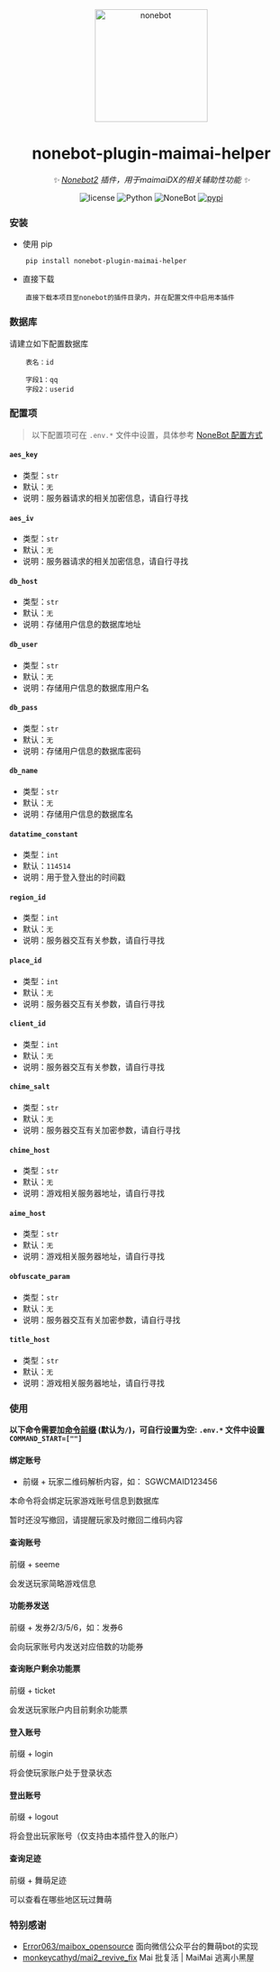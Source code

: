<div align="center">

  <a href="https://v2.nonebot.dev/">
    <img src="https://v2.nonebot.dev/logo.png" width="200" height="200" alt="nonebot">
  </a>

# nonebot-plugin-maimai-helper

_✨ [Nonebot2](https://github.com/nonebot/nonebot2) 插件，用于maimaiDX的相关辅助性功能 ✨_

<p align="center">
  <img src="https://img.shields.io/github/license/noneplugin/nonebot-plugin-petpet" alt="license">
  <img src="https://img.shields.io/badge/python-3.8+-blue.svg" alt="Python">
  <img src="https://img.shields.io/badge/nonebot-2.0.0rc1+-red.svg" alt="NoneBot">
    <a href="https://pypi.org/project/nonebot-plugin-maimai-helper">
    <img src="https://img.shields.io/pypi/v/nonebot-plugin-maimai-helper?logo=python&logoColor=edb641" alt="pypi">
  </a>
</p>

</div>


### 安装

- 使用 pip

```
    pip install nonebot-plugin-maimai-helper
```

- 直接下载

```
    直接下载本项目至nonebot的插件目录内，并在配置文件中启用本插件
```


### 数据库

请建立如下配置数据库
```
    表名：id
```
```
    字段1：qq
    字段2：userid
```


### 配置项

> 以下配置项可在 `.env.*` 文件中设置，具体参考 [NoneBot 配置方式](https://v2.nonebot.dev/docs/tutorial/configuration#%E9%85%8D%E7%BD%AE%E6%96%B9%E5%BC%8F)

#### `aes_key`
 - 类型：`str`
 - 默认：`无`
 - 说明：服务器请求的相关加密信息，请自行寻找

#### `aes_iv `
 - 类型：`str`
 - 默认：`无`
 - 说明：服务器请求的相关加密信息，请自行寻找

#### `db_host `
 - 类型：`str`
 - 默认：`无`
 - 说明：存储用户信息的数据库地址

#### `db_user`
 - 类型：`str`
 - 默认：`无`
 - 说明：存储用户信息的数据库用户名

#### `db_pass`
 - 类型：`str`
 - 默认：`无`
 - 说明：存储用户信息的数据库密码

#### `db_name`
 - 类型：`str`
 - 默认：`无`
 - 说明：存储用户信息的数据库名

#### `datatime_constant`
 - 类型：`int`
 - 默认：`114514`
 - 说明：用于登入登出的时间戳

#### `region_id`
 - 类型：`int`
 - 默认：`无`
 - 说明：服务器交互有关参数，请自行寻找

#### `place_id`
 - 类型：`int`
 - 默认：`无`
 - 说明：服务器交互有关参数，请自行寻找

#### `client_id`
 - 类型：`int`
 - 默认：`无`
 - 说明：服务器交互有关参数，请自行寻找

#### `chime_salt`
 - 类型：`str`
 - 默认：`无`
 - 说明：服务器交互有关加密参数，请自行寻找

#### `chime_host`
 - 类型：`str`
 - 默认：`无`
 - 说明：游戏相关服务器地址，请自行寻找

#### `aime_host`
 - 类型：`str`
 - 默认：`无`
 - 说明：游戏相关服务器地址，请自行寻找

#### `obfuscate_param`
 - 类型：`str`
 - 默认：`无`
 - 说明：服务器交互有关加密参数，请自行寻找

#### `title_host`
 - 类型：`str`
 - 默认：`无`
 - 说明：游戏相关服务器地址，请自行寻找


### 使用

**以下命令需要加[命令前缀](https://v2.nonebot.dev/docs/api/config#Config-command_start) (默认为`/`)，可自行设置为空: `.env.*` 文件中设置 `COMMAND_START=[""]`**


#### 绑定账号
- 前缀 + 玩家二维码解析内容，如： SGWCMAID123456

本命令将会绑定玩家游戏账号信息到数据库

暂时还没写撤回，请提醒玩家及时撤回二维码内容


#### 查询账号

前缀 + seeme

会发送玩家简略游戏信息


#### 功能券发送

前缀 + 发券2/3/5/6，如：发券6

会向玩家账号内发送对应倍数的功能券


#### 查询账户剩余功能票

前缀 + ticket

会发送玩家账户内目前剩余功能票


#### 登入账号

前缀 + login

将会使玩家账户处于登录状态


#### 登出账号

前缀 + logout

将会登出玩家账号（仅支持由本插件登入的账户）

#### 查询足迹

前缀 + 舞萌足迹

可以查看在哪些地区玩过舞萌


### 特别感谢

- [Error063/maibox_opensource](https://github.com/Error063/maibox_opensource) 面向微信公众平台的舞萌bot的实现
- [monkeycathyd/mai2_revive_fix](https://github.com/monkeycathyd/mai2_revive_fix) Mai 批复活 | MaiMai 逃离小黑屋